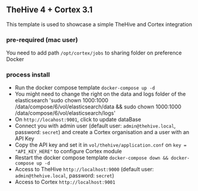 ## TheHive 4 + Cortex 3.1

This template is used to showcase a simple TheHive and Cortex integration

### pre-required (mac user)

You need to add path `/opt/cortex/jobs` to sharing folder on preference Docker

### process install

-   Run the docker compose template `docker-compose up -d`
-   You might need to change the right on the data and logs folder of the elasticsearch 'sudo chown 1000:1000 /data/compose/6/vol/elasticsearch/data && sudo chown 1000:1000 /data/compose/6/vol/elasticsearch/logs'
-   On `http://locahost:9001`, click to update dataBase
-   Connect you with admin user (default user: `admin@thehive.local`, password: `secret`) and create a Cortex organisation and a user with an API Key
-   Copy the API key and set it in `vol/thehive/application.conf` on `key = "API_KEY_HERE"` to configure Cortex module
-   Restart the docker compose template `docker-compose down && docker-compose up -d`
-   Access to TheHive `http://localhost:9000` (default user: `admin@thehive.local`, password: `secret`)
-   Access to Cortex `http://localhost:9001`
